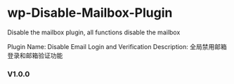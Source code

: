# wp-Disable-Mailbox-Plugin
Disable the mailbox plugin, all functions disable the mailbox


Plugin Name: Disable Email Login and Verification
Description: 全局禁用邮箱登录和邮箱验证功能
### **V1.0.0**
